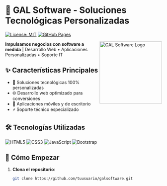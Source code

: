 # 🚀 GAL Software - Soluciones Tecnológicas Personalizadas

[![License: MIT](https://img.shields.io/badge/License-MIT-blue.svg)](LICENSE)
[![GitHub Pages](https://img.shields.io/badge/🌐%20Live%20Site-Visitar%20Sitio-brightgreen)](https://tunombre.github.io/galsoftware)

<img src="./app/resource/logo.png" alt="GAL Software Logo" width="200" align="right">

**Impulsamos negocios con software a medida** | Desarrollo Web • Aplicaciones Personalizadas • Soporte IT

## ✨ Características Principales

- 🔧 Soluciones tecnológicas 100% personalizadas
- 🌐 Desarrollo web optimizado para conversiones
- 📱 Aplicaciones móviles y de escritorio
- ⚡ Soporte técnico especializado

## 🛠️ Tecnologías Utilizadas

![HTML5](https://img.shields.io/badge/-HTML5-E34F26?logo=html5&logoColor=white)
![CSS3](https://img.shields.io/badge/-CSS3-1572B6?logo=css3&logoColor=white)
![JavaScript](https://img.shields.io/badge/-JavaScript-F7DF1E?logo=javascript&logoColor=black)
![Bootstrap](https://img.shields.io/badge/-Bootstrap-7952B3?logo=bootstrap&logoColor=white)

## 🚀 Cómo Empezar

1. **Clona el repositorio**:
   ```bash
   git clone https://github.com/tuusuario/galsoftware.git
